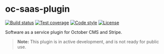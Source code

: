 # oc-saas-plugin

[![Build status](https://img.shields.io/travis/scottbedard/oc-saas-plugin)](https://travis-ci.org/scottbedard/oc-saas-plugin)
[![Test coverage](https://img.shields.io/codecov/c/github/scottbedard/oc-saas-plugin)](https://codecov.io/gh/scottbedard/oc-saas-plugin)
[![Code style](https://github.styleci.io/repos/221099316/shield?style=plastic)](https://github.styleci.io/repos/221099316)
[![License](https://img.shields.io/github/license/scottbedard/oc-saas-plugin?color=blue)](https://github.com/scottbedard/oc-saas-plugin/blob/master/LICENSE)

Software as a service plugin for October CMS and Stripe.

> **Note:** This plugin is in active development, and is not ready for public use.
